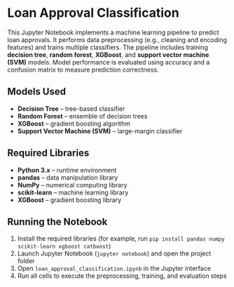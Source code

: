 # Loan Approval Classification

This Jupyter Notebook implements a machine learning pipeline to predict loan approvals. It performs data preprocessing (e.g., cleaning and encoding features) and trains multiple classifiers. The pipeline includes training **decision tree**, **random forest**, **XGBoost**, and **support vector machine (SVM)** models. Model performance is evaluated using accuracy and a confusion matrix to measure prediction correctness.

## Models Used

- **Decision Tree** – tree-based classifier  
- **Random Forest** – ensemble of decision trees  
- **XGBoost** – gradient boosting algorithm  
- **Support Vector Machine (SVM)** – large-margin classifier  

## Required Libraries

- **Python 3.x** – runtime environment  
- **pandas** – data manipulation library  
- **NumPy** – numerical computing library  
- **scikit-learn** – machine learning library  
- **XGBoost** – gradient boosting library  

## Running the Notebook

1. Install the required libraries (for example, run `pip install pandas numpy scikit-learn xgboost catboost`)  
2. Launch Jupyter Notebook (`jupyter notebook`) and open the project folder  
3. Open `loan_approval_classification.ipynb` in the Jupyter interface  
4. Run all cells to execute the preprocessing, training, and evaluation steps  
